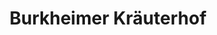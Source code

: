 ---
title: "Burkheimer Kräuterhof"
url: /vogtsburg-im-kaiserstuhl/burkheimer-kraeuterhof/
shop: Kräuter
---